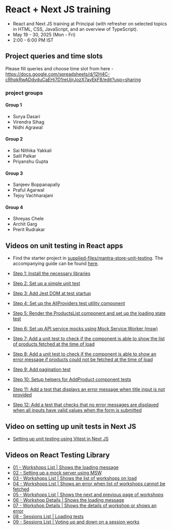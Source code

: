 # React + Next JS training
- React and Next JS training at Principal (with refresher on selected topics in HTML, CSS, JavaScript, and an overview of TypeScript).
- May 19 - 30, 2025 (Mon - Fri)
- 2:00 - 6:00 PM IST

## Project queries and time slots
Please fill queries and choose time slot from here - https://docs.google.com/spreadsheets/d/12H4C-cRhpkRwADdyduCaEHi7D1reUjjrJozX7ayEkF8/edit?usp=sharing

### project groups
#### Group 1
- Surya Dasari
- Virendra Sihag
- Nidhi Agrawal

#### Group 2
- Sai Nithika Yakkali
- Salil Palkar
- Priyanshu Gupta

#### Group 3
- Sanjeev Boppanapally
- Praful Agarwal
- Tejoy Vachharajani

#### Group 4
- Shreyas Chele
- Archit Garg
- Prerit Rudrakar

## Videos on unit testing in React apps

-   Find the starter project in [supplied-files/mantra-store-unit-testing](./supplied-files/mantra-store-unit-testing/). The accompanying guide can be found [here](./documents/09-unit-testing-react-mantra-store-react.md).

-   [Step 1: Install the necessary libraries](https://corporate-trainings.s3.amazonaws.com/digikey/react-next-mar-apr-2024/step-01-install-the-necessary-libraries.mp4)
-   [Step 2: Set up a simple unit test](https://corporate-trainings.s3.amazonaws.com/digikey/react-next-mar-apr-2024/step-02-set-up-a-simple-unit-test.mp4)
-   [Step 3: Add Jest DOM at test startup](https://corporate-trainings.s3.amazonaws.com/digikey/react-next-mar-apr-2024/step-03-add-jest-dom-at-test-startup.mp4)
-   [Step 4: Set up the AllProviders test utility component](https://corporate-trainings.s3.amazonaws.com/digikey/react-next-mar-apr-2024/step-04-set-up-the-allproviders-test-utility-component.mp4)
-   [Step 5: Render the ProductsList component and set up the loading state test](https://corporate-trainings.s3.amazonaws.com/digikey/react-next-mar-apr-2024/step-05-test-for-loading-spinner.mp4)
-   [Step 6: Set up API service mocks using Mock Service Worker (msw)](https://corporate-trainings.s3.amazonaws.com/digikey/react-next-mar-apr-2024/step-06-set-up-msw-mock-api-server.mp4)
-   [Step 7: Add a unit test to check if the component is able to show the list of products fetched at the time of load](https://corporate-trainings.s3.amazonaws.com/digikey/react-next-mar-apr-2024/step-07-test-if-products-are-shown.mp4)
-   [Step 8: Add a unit test to check if the component is able to show an error message if products could not be fetched at the time of load
    ](https://corporate-trainings.s3.amazonaws.com/digikey/react-next-mar-apr-2024/step-08-test-if-error-message-is-shown.mp4)
-   [Step 9: Add pagination test](https://corporate-trainings.s3.amazonaws.com/digikey/react-next-mar-apr-2024/step-09-test-pagination.mp4)
-   [Step 10: Setup helpers for AddProduct component tests](https://corporate-trainings.s3.amazonaws.com/digikey/react-next-mar-apr-2024/step-10-setup-helpers-for-add-product-component-tests.mp4)
-   [Step 11: Add a test that displays an error message when title input is not provided](https://corporate-trainings.s3.amazonaws.com/digikey/react-next-mar-apr-2024/step-11-test-if-error-message-is-shown.mp4)
-   [Step 12: Add a test that checks that no error messages are displayed when all inputs have valid values when the form is submitted](https://corporate-trainings.s3.amazonaws.com/digikey/react-next-mar-apr-2024/step-12-test-if-error-message-is-not-displayed-on-valid-input.mp4)

## Video on setting up unit tests in Next JS

-   [Setting up unit testing using Vitest in Next JS](https://corporate-trainings.s3.amazonaws.com/digikey/react-next-mar-apr-2024/setting-up-unit-testing-using-vitest-in-next-js.mp4)


## Videos on React Testing Library

-   [01 - Workshops List | Shows the loading message](https://it-video-recording.s3.amazonaws.com/react-testing-library/01-workshops-list-shows-the-loading-message.mp4)
-   [02 - Setting up a mock server using MSW](https://it-video-recording.s3.amazonaws.com/react-testing-library/02-setting-up-a-mock-server-using-msw.mp4)
-   [03 - Workshops List | Shows the list of workshops on load](https://it-video-recording.s3.amazonaws.com/react-testing-library/03-workshops-list-shows-the-list-of-workshops-on-load.mp4)
-   [04 - Workshops List | Shows an error when list of workshops cannot be fetched](https://it-video-recording.s3.amazonaws.com/react-testing-library/04-workshops-list-shows-an-error-when-list-of-workshops-cannot-be-fetched.mp4)
-   [05 - Workshops List | Shows the next and previous page of workshops](https://it-video-recording.s3.amazonaws.com/react-testing-library/05-workshops-list-shows-the-next-and-previous-page-of-workshops.mp4)
-   [06 - Workshop Details | Shows the loading message](https://it-video-recording.s3.amazonaws.com/react-testing-library/06-workshop-details-shows-the-loading-message.mp4)
-   [07 - Workshop Details | Shows the details of workshop or shows an error](https://it-video-recording.s3.amazonaws.com/react-testing-library/07-workshop-details-shows-the-details-of-workshop-or-shows-an-error.mp4)
-   [08 - Sessions List | Loading tests](https://it-video-recording.s3.amazonaws.com/react-testing-library/08-sessions-list-loading-tests.mp4)
-   [09 - Sessions List | Voting up and down on a session works](https://it-video-recording.s3.amazonaws.com/react-testing-library/09-sessions-list-voting-up-and-down-on-a-session-works.mp4)
